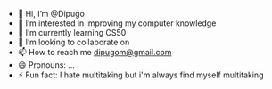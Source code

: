 - 👋 Hi, I’m @Dipugo
- 👀 I’m interested in improving my computer knowledge
- 🌱 I’m currently learning CS50
- 💞️ I’m looking to collaborate on
- 📫 How to reach me dipugom@gmail.com
- 😄 Pronouns: ...
- ⚡ Fun fact: I hate multitaking but i'm always find myself multitaking

<!---
Dipugo/Dipugo is a ✨ special ✨ repository because its `README.md` (this file) appears on your GitHub profile.
You can click the Preview link to take a look at your changes.
--->
